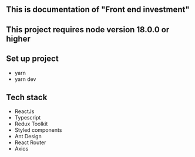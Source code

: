 ## This is documentation of "Front end investment"

## This project requires node version 18.0.0 or higher

## Set up project

- yarn
- yarn dev

## Tech stack

- ReactJs
- Typescript
- Redux Toolkit
- Styled components
- Ant Design
- React Router
- Axios
